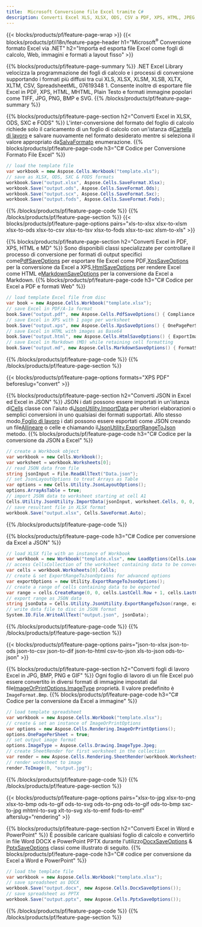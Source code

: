 ```yaml
---
title:  Microsoft Conversione file Excel tramite C#
description: Converti Excel XLS, XLSX, ODS, CSV a PDF, XPS, HTML, JPEG, HTML e molti altri formati popolari con solo poche linee di 07613481, JPEG, HTML e molti altri formati popolari con solo poche linee di 07613481, JPEG, HTML e molti altri formati popolari con solo poche linee di 0761681, Codice.
---
```

{{< blocks/products/pf/feature-page-wrap >}}
{{< blocks/products/pf/i18n/feature-page-header h1="Microsoft<sup>&reg;</sup> Conversione formato Excel via .NET" h2="Importa ed esporta file Excel come fogli di calcolo, Web, immagini e formati a layout fisso" >}}

{{% blocks/products/pf/feature-page-summary %}}
.NET Excel Library velocizza la programmazione dei fogli di calcolo e i processi di conversione supportando i formati più diffusi tra cui XLS, XLSX, XLSM, XLSB, XLTX, XLTM, CSV, SpreadsheetML, 07619348 1. Consente inoltre di esportare file Excel in PDF, XPS, HTML, MHTML, Plain Testo e formati immagine popolari come TIFF, JPG, PNG, BMP e SVG.
{{% /blocks/products/pf/feature-page-summary %}}

{{% blocks/products/pf/feature-page-section h2="Converti Excel in XLSX, ODS, SXC e FODS" %}}
 L'inter-conversione del formato del foglio di calcolo richiede solo il caricamento di un foglio di calcolo con un'istanza di[Cartella di lavoro](https://reference.aspose.com/cells/net/aspose.cells/workbook) e salvare nuovamente nel formato desiderato mentre si seleziona il valore appropriato da[SalvaFormato](https://reference.aspose.com/cells/net/aspose.cells/saveformat) enumerazione.
{{% blocks/products/pf/feature-page-code h3="C# Codice per Conversione Formato File Excel" %}}

```cs
// load the template file
var workbook = new Aspose.Cells.Workbook("template.xls");
// save as XLSX, ODS, SXC & FODS formats
workbook.Save("output.xlsx", Aspose.Cells.SaveFormat.Xlsx);
workbook.Save("output.ods", Aspose.Cells.SaveFormat.Ods);
workbook.Save("output.scx", Aspose.Cells.SaveFormat.Sxc);
workbook.Save("output.fods", Aspose.Cells.SaveFormat.Fods);
```
{{% /blocks/products/pf/feature-page-code %}}
{{% /blocks/products/pf/feature-page-section %}}
{{< blocks/products/pf/feature-page-options pairs="xls-to-xlsx xlsx-to-xlsm xlsx-to-ods xlsx-to-csv xlsx-to-tsv xlsx-to-fods xlsx-to-sxc xlsm-to-xls" >}}


{{% blocks/products/pf/feature-page-section h2="Converti Excel in PDF, XPS, HTML e MD" %}}
 Sono disponibili classi specializzate per controllare il processo di conversione per formati di output specifici come[PdfSaveOptions](https://reference.aspose.com/cells/net/aspose.cells/pdfsaveoptions) per esportare file Excel come PDF,[XpsSaveOptions](https://reference.aspose.com/cells/net/aspose.cells/xpssaveoptions) per la conversione da Excel a XPS,[HtmlSaveOptions](https://reference.aspose.com/cells/net/aspose.cells/htmlsaveoptions) per rendere Excel come HTML e[MarkdownSaveOptions](https://reference.aspose.com/cells/net/aspose.cells/markdownsaveoptions) per la conversione da Excel a Markdown.
{{% blocks/products/pf/feature-page-code h3="C# Codice per Excel a PDF e formati Web" %}}

```cs
// load template Excel file from disc
var book = new Aspose.Cells.Workbook("template.xlsx");
// save Excel in PDF/A-1a format
book.Save("output.pdf", new Aspose.Cells.PdfSaveOptions() { Compliance = PdfComplianceVersion.PdfA1a });
// save Excel in XPS with 1 page per worksheet
book.Save("output.xps", new Aspose.Cells.XpsSaveOptions() { OnePagePerSheet = true });
// save Excel in HTML with images as Base64
book.Save("output.html", new Aspose.Cells.HtmlSaveOptions() { ExportImagesAsBase64 = true });
// save Excel in Markdown (MD) while retaining cell formatting
book.Save("output.md", new Aspose.Cells.MarkdownSaveOptions() { FormatStrategy = Cells.CellValueFormatStrategy.CellStyle });
```
{{% /blocks/products/pf/feature-page-code %}}
{{% /blocks/products/pf/feature-page-section %}}

{{< blocks/products/pf/feature-page-options formats="XPS PDF" beforeslug="convert" >}}

{{% blocks/products/pf/feature-page-section h2="Converti JSON in Excel ed Excel in JSON" %}}
 JSON i dati possono essere importati in un'istanza di[Cells](https://reference.aspose.com/cells/net/aspose.cells/cells) classe con l'aiuto di[JsonUtility.ImportData](https://reference.aspose.com/cells/net/aspose.cells.utility/jsonutility/methods/importdata) per ulteriori elaborazioni o semplici conversioni in uno qualsiasi dei formati supportati. Allo stesso modo,[Foglio di lavoro](https://reference.aspose.com/cells/net/aspose.cells/worksheet) i dati possono essere esportati come JSON creando un file[Allineare](https://reference.aspose.com/cells/net/aspose.cells/range) o celle e chiamando il[JsonUtility.ExportRangeToJson](https://reference.aspose.com/cells/net/aspose.cells.utility/jsonutility/methods/exportrangetojson) metodo.
{{% blocks/products/pf/feature-page-code h3="C# Codice per la conversione da JSON a Excel" %}}
```cs
// create a Workbook object
var workbook = new Cells.Workbook();
var worksheet = workbook.Worksheets[0];
// read JSON data from file
string jsonInput = File.ReadAllText("Data.json");
// set JsonLayoutOptions to treat Arrays as Table
var options = new Cells.Utility.JsonLayoutOptions();
options.ArrayAsTable = true;
// import JSON data to worksheet starting at cell A1
Cells.Utility.JsonUtility.ImportData(jsonInput, worksheet.Cells, 0, 0, options);
// save resultant file in XLSX format
workbook.Save("output.xlsx", Cells.SaveFormat.Auto); 
```
{{% /blocks/products/pf/feature-page-code %}}

{{% blocks/products/pf/feature-page-code h3="C# Codice per conversione da Excel a JSON" %}}
```cs
// load XLSX file with an instance of Workbook
var workbook = new Workbook("template.xlsx", new LoadOptions(Cells.LoadFormat.Auto));
// access CellsCollection of the worksheet containing data to be converted
var cells = workbook.Worksheets[0].Cells;
// create & set ExportRangeToJsonOptions for advanced options
var exportOptions = new Utility.ExportRangeToJsonOptions();
// create a range of cells containing data to be exported
var range = cells.CreateRange(0, 0, cells.LastCell.Row + 1, cells.LastCell.Column + 1);
// export range as JSON data
string jsonData = Cells.Utility.JsonUtility.ExportRangeToJson(range, exportOptions);
// write data file to disc in JSON format
System.IO.File.WriteAllText("output.json", jsonData); 
```
{{% /blocks/products/pf/feature-page-code %}}
{{% /blocks/products/pf/feature-page-section %}}

{{< blocks/products/pf/feature-page-options pairs="json-to-xlsx json-to-ods json-to-csv json-to-dif json-to-html csv-to-json xls-to-json ods-to-json" >}}

{{% blocks/products/pf/feature-page-section h2="Converti fogli di lavoro Excel in JPG, BMP, PNG e GIF" %}}
 Ogni foglio di lavoro di un file Excel può essere convertito in diversi formati di immagine impostati dal file[ImageOrPrintOptions.ImageType](https://reference.aspose.com/cells/net/aspose.cells.rendering/imageorprintoptions/properties/imagetype) proprietà. Il valore predefinito è `ImageFormat.Bmp`.
{{% blocks/products/pf/feature-page-code h3="C# Codice per la conversione da Excel a immagine" %}}
```cs
// load template spreadsheet
var workbook = new Aspose.Cells.Workbook("template.xlsx");
// create & set an instance of ImageOrPrintOptions
var options = new Aspose.Cells.Rendering.ImageOrPrintOptions();
options.OnePagePerSheet = true;
// set output image format
options.ImageType = Aspose.Cells.Drawing.ImageType.Jpeg;
// create SheetRender for first worksheet in the collection
var render = new Aspose.Cells.Rendering.SheetRender(workbook.Worksheets[0], options);
// render worksheet to image
render.ToImage(0, "output.jpg");
```
{{% /blocks/products/pf/feature-page-code %}}
{{% /blocks/products/pf/feature-page-section %}}

{{< blocks/products/pf/feature-page-options pairs="xlsx-to-jpg xlsx-to-png xlsx-to-bmp ods-to-gif ods-to-svg ods-to-png ods-to-gif ods-to-bmp sxc-to-jpg mhtml-to-svg xlt-to-svg xls-to-emf fods-to-emf" afterslug="rendering" >}}

{{% blocks/products/pf/feature-page-section h2="Converti Excel in Word e PowerPoint" %}}
 È possibile caricare qualsiasi foglio di calcolo e convertirlo in file Word DOCX e PowerPoint PPTX durante l'utilizzo[DocxSaveOptions](https://reference.aspose.com/cells/net/aspose.cells/docxsaveoptions) & [PptxSaveOptions](https://reference.aspose.com/cells/net/aspose.cells/pptxsaveoptions) classi come illustrato di seguito.
{{% blocks/products/pf/feature-page-code h3="C# codice per conversione da Excel a Word e PowerPoint" %}}
```cs
// load the template file
var workbook = new Aspose.Cells.Workbook("template.xlsx");
// save spreadsheet as DOCX
workbook.Save("output.docx", new Aspose.Cells.DocxSaveOptions());
// save spreadsheet as PPTX
workbook.Save("output.pptx", new Aspose.Cells.PptxSaveOptions());
```
{{% /blocks/products/pf/feature-page-code %}}
{{% /blocks/products/pf/feature-page-section %}}
